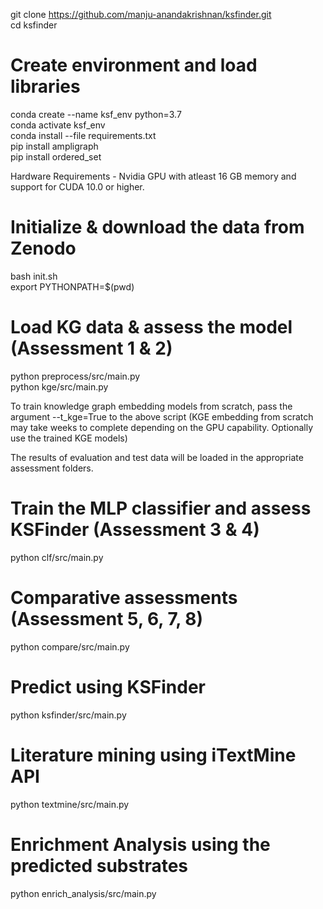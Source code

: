 git clone https://github.com/manju-anandakrishnan/ksfinder.git <br>
cd ksfinder <br>

# Create environment and load libraries
conda create --name ksf_env python=3.7 <br>
conda activate ksf_env <br>
conda install --file requirements.txt <br>
pip install ampligraph <br>
pip install ordered_set <br>

Hardware Requirements -  Nvidia GPU with atleast 16 GB memory and support for CUDA 10.0 or higher.

# Initialize & download the data from Zenodo
bash init.sh <br>
export PYTHONPATH=$(pwd)

# Load KG data & assess the model (Assessment 1 & 2)
python preprocess/src/main.py <br>
python kge/src/main.py <br>

To train knowledge graph embedding models from scratch, pass the argument --t_kge=True to the above script (KGE embedding from scratch may take weeks to complete depending on the GPU capability. Optionally use the trained KGE models)

The results of evaluation and test data will be loaded in the appropriate assessment folders.

# Train the MLP classifier and assess KSFinder (Assessment 3 & 4)
python clf/src/main.py <br>

# Comparative assessments (Assessment 5, 6, 7, 8)
python compare/src/main.py <br>

# Predict using KSFinder
python ksfinder/src/main.py <br>

# Literature mining using iTextMine API
python textmine/src/main.py <br>

# Enrichment Analysis using the predicted substrates
python enrich_analysis/src/main.py <br>
